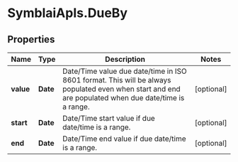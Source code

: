 # SymblaiApIs.DueBy

## Properties
Name | Type | Description | Notes
------------ | ------------- | ------------- | -------------
**value** | **Date** | Date/Time value due date/time in ISO 8601 format. This will be always populated even when start and end are populated when due date/time is a range. | [optional] 
**start** | **Date** | Date/Time start value if due date/time is a range. | [optional] 
**end** | **Date** | Date/Time end value if due date/time is a range. | [optional] 


